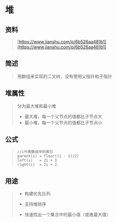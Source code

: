 # 堆

## 资料

> [https://www.jianshu.com/p/6b526aa481b1](https://www.jianshu.com/p/6b526aa481b1)

## 简述

> 用数组来实现的二叉树，没有使用父指针和子指针

## 堆属性

> 分为最大堆和最小堆
>
> * 最大堆，每一个父节点的值都比子节点大
> * 最小堆，每一个父节点的值都比子节点小

## 公式

> ```
> //i代表数组中的索引
> parent(i) = floor((i - 1)/2)
> left(i)   = 2i + 1
> right(i)  = 2i + 2
> ```

## 用途

> * 构建优先队列
>
> * 支持堆排序
>
> * 快速找出一个集合中的最小值（或者最大值）



